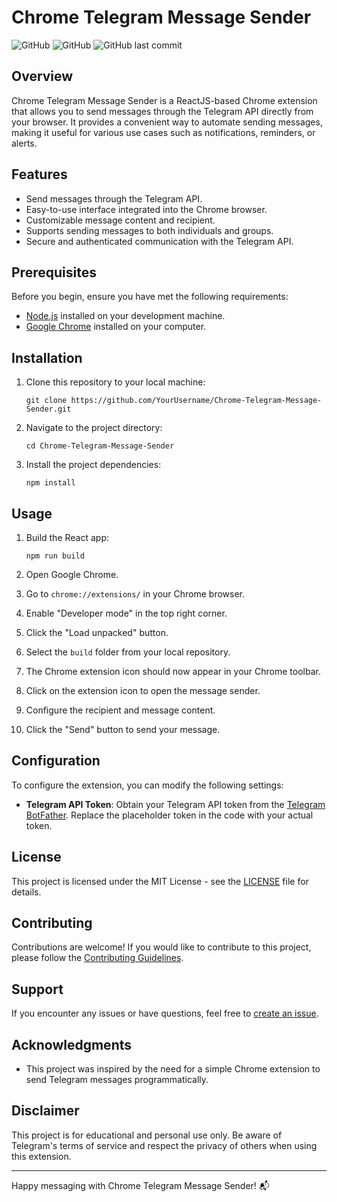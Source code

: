 # Chrome Telegram Message Sender

![GitHub](https://img.shields.io/github/license/chachajona/Chrome-Telegram-Message-Sender)
![GitHub](https://img.shields.io/github/stars/chachajona/Chrome-Telegram-Message-Sender?style=social)
![GitHub last commit](https://img.shields.io/github/last-commit/chachajona/Chrome-Telegram-Message-Sender)

## Overview

Chrome Telegram Message Sender is a ReactJS-based Chrome extension that allows you to send messages through the Telegram API directly from your browser. It provides a convenient way to automate sending messages, making it useful for various use cases such as notifications, reminders, or alerts.

## Features

- Send messages through the Telegram API.
- Easy-to-use interface integrated into the Chrome browser.
- Customizable message content and recipient.
- Supports sending messages to both individuals and groups.
- Secure and authenticated communication with the Telegram API.

## Prerequisites

Before you begin, ensure you have met the following requirements:

- [Node.js](https://nodejs.org/) installed on your development machine.
- [Google Chrome](https://www.google.com/chrome/) installed on your computer.

## Installation

1. Clone this repository to your local machine:

   ```shell
   git clone https://github.com/YourUsername/Chrome-Telegram-Message-Sender.git
   ```

2. Navigate to the project directory:

   ```shell
   cd Chrome-Telegram-Message-Sender
   ```

3. Install the project dependencies:

   ```shell
   npm install
   ```

## Usage

1. Build the React app:

   ```shell
   npm run build
   ```

2. Open Google Chrome.

3. Go to `chrome://extensions/` in your Chrome browser.

4. Enable "Developer mode" in the top right corner.

5. Click the "Load unpacked" button.

6. Select the `build` folder from your local repository.

7. The Chrome extension icon should now appear in your Chrome toolbar.

8. Click on the extension icon to open the message sender.

9. Configure the recipient and message content.

10. Click the "Send" button to send your message.

## Configuration

To configure the extension, you can modify the following settings:

- **Telegram API Token**: Obtain your Telegram API token from the [Telegram BotFather](https://core.telegram.org/bots#botfather). Replace the placeholder token in the code with your actual token.

## License

This project is licensed under the MIT License - see the [LICENSE](LICENSE) file for details.

## Contributing

Contributions are welcome! If you would like to contribute to this project, please follow the [Contributing Guidelines](CONTRIBUTING.md).

## Support

If you encounter any issues or have questions, feel free to [create an issue](https://github.com/YourUsername/Chrome-Telegram-Message-Sender/issues).

## Acknowledgments

- This project was inspired by the need for a simple Chrome extension to send Telegram messages programmatically.

## Disclaimer

This project is for educational and personal use only. Be aware of Telegram's terms of service and respect the privacy of others when using this extension.

---

Happy messaging with Chrome Telegram Message Sender! :mailbox_with_mail:
